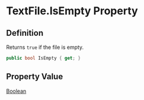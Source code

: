 # TextFile.IsEmpty Property
## Definition

Returns `true` if the file is empty.

```c#
public bool IsEmpty { get; }
```

## Property Value

[Boolean](https://learn.microsoft.com/en-gb/dotnet/api/System.Boolean)
